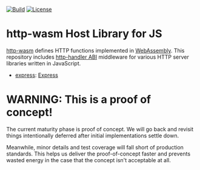 [![Build](https://github.com/http-wasm/http-wasm-host-js/workflows/build/badge.svg)](https://github.com/http-wasm/http-wasm-host-js)
[![License](https://img.shields.io/badge/license-Apache%202.0-blue.svg)](LICENSE)

# http-wasm Host Library for JS

[http-wasm][1] defines HTTP functions implemented in [WebAssembly][2]. This
repository includes [http-handler ABI][3] middleware for various HTTP server
libraries written in JavaScript.

* [express](packages/express): [Express][4]

# WARNING: This is a proof of concept!

The current maturity phase is proof of concept. We will go back and revisit things 
intentionally deferred after initial implementations settle down.

Meanwhile, minor details and test coverage will fall short of production
standards. This helps us deliver the proof-of-concept faster and prevents
wasted energy in the case that the concept isn't acceptable at all.

[1]: https://github.com/http-wasm
[2]: https://webassembly.org/
[3]: https://github.com/http-wasm/http-wasm-abi/blob/main/http-handler/http-handler.wit.md
[4]: https://expressjs.com/
